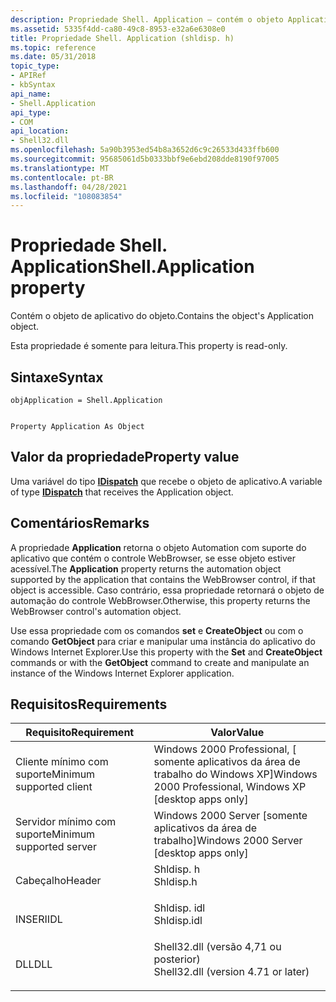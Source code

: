 ```yaml
---
description: Propriedade Shell. Application – contém o objeto Application do objeto.
ms.assetid: 5335f4dd-ca80-49c8-8953-e32a6e6308e0
title: Propriedade Shell. Application (shldisp. h)
ms.topic: reference
ms.date: 05/31/2018
topic_type:
- APIRef
- kbSyntax
api_name:
- Shell.Application
api_type:
- COM
api_location:
- Shell32.dll
ms.openlocfilehash: 5a90b3953ed54b8a3652d6c9c26533d433ffb600
ms.sourcegitcommit: 95685061d5b0333bbf9e6ebd208dde8190f97005
ms.translationtype: MT
ms.contentlocale: pt-BR
ms.lasthandoff: 04/28/2021
ms.locfileid: "108083854"
---
```

# <a name="shellapplication-property"></a><span data-ttu-id="68305-103">Propriedade Shell. Application</span><span class="sxs-lookup"><span data-stu-id="68305-103">Shell.Application property</span></span>

<span data-ttu-id="68305-104">Contém o objeto de aplicativo do objeto.</span><span class="sxs-lookup"><span data-stu-id="68305-104">Contains the object's Application object.</span></span>

<span data-ttu-id="68305-105">Esta propriedade é somente para leitura.</span><span class="sxs-lookup"><span data-stu-id="68305-105">This property is read-only.</span></span>

## <a name="syntax"></a><span data-ttu-id="68305-106">Sintaxe</span><span class="sxs-lookup"><span data-stu-id="68305-106">Syntax</span></span>


```JScript
objApplication = Shell.Application
```


```VB

Property Application As Object
```





## <a name="property-value"></a><span data-ttu-id="68305-107">Valor da propriedade</span><span class="sxs-lookup"><span data-stu-id="68305-107">Property value</span></span>

<span data-ttu-id="68305-108">Uma variável do tipo [**IDispatch**](/windows/win32/api/oaidl/nn-oaidl-idispatch) que recebe o objeto de aplicativo.</span><span class="sxs-lookup"><span data-stu-id="68305-108">A variable of type [**IDispatch**](/windows/win32/api/oaidl/nn-oaidl-idispatch) that receives the Application object.</span></span>

## <a name="remarks"></a><span data-ttu-id="68305-109">Comentários</span><span class="sxs-lookup"><span data-stu-id="68305-109">Remarks</span></span>

<span data-ttu-id="68305-110">A propriedade **Application** retorna o objeto Automation com suporte do aplicativo que contém o controle WebBrowser, se esse objeto estiver acessível.</span><span class="sxs-lookup"><span data-stu-id="68305-110">The **Application** property returns the automation object supported by the application that contains the WebBrowser control, if that object is accessible.</span></span> <span data-ttu-id="68305-111">Caso contrário, essa propriedade retornará o objeto de automação do controle WebBrowser.</span><span class="sxs-lookup"><span data-stu-id="68305-111">Otherwise, this property returns the WebBrowser control's automation object.</span></span>

<span data-ttu-id="68305-112">Use essa propriedade com os comandos **set** e **CreateObject** ou com o comando **GetObject** para criar e manipular uma instância do aplicativo do Windows Internet Explorer.</span><span class="sxs-lookup"><span data-stu-id="68305-112">Use this property with the **Set** and **CreateObject** commands or with the **GetObject** command to create and manipulate an instance of the Windows Internet Explorer application.</span></span>

## <a name="requirements"></a><span data-ttu-id="68305-113">Requisitos</span><span class="sxs-lookup"><span data-stu-id="68305-113">Requirements</span></span>



| <span data-ttu-id="68305-114">Requisito</span><span class="sxs-lookup"><span data-stu-id="68305-114">Requirement</span></span> | <span data-ttu-id="68305-115">Valor</span><span class="sxs-lookup"><span data-stu-id="68305-115">Value</span></span> |
|-------------------------------------|----------------------------------------------------------------------------------------------------------------|
| <span data-ttu-id="68305-116">Cliente mínimo com suporte</span><span class="sxs-lookup"><span data-stu-id="68305-116">Minimum supported client</span></span><br/> | <span data-ttu-id="68305-117">Windows 2000 Professional, \[ somente aplicativos da área de trabalho do Windows XP\]</span><span class="sxs-lookup"><span data-stu-id="68305-117">Windows 2000 Professional, Windows XP \[desktop apps only\]</span></span><br/>                                         |
| <span data-ttu-id="68305-118">Servidor mínimo com suporte</span><span class="sxs-lookup"><span data-stu-id="68305-118">Minimum supported server</span></span><br/> | <span data-ttu-id="68305-119">Windows 2000 Server \[somente aplicativos da área de trabalho\]</span><span class="sxs-lookup"><span data-stu-id="68305-119">Windows 2000 Server \[desktop apps only\]</span></span><br/>                                                           |
| <span data-ttu-id="68305-120">Cabeçalho</span><span class="sxs-lookup"><span data-stu-id="68305-120">Header</span></span><br/>                   | <dl> <span data-ttu-id="68305-121"><dt>Shldisp. h</dt></span><span class="sxs-lookup"><span data-stu-id="68305-121"><dt>Shldisp.h</dt></span></span> </dl>                           |
| <span data-ttu-id="68305-122">INSERI</span><span class="sxs-lookup"><span data-stu-id="68305-122">IDL</span></span><br/>                      | <dl> <span data-ttu-id="68305-123"><dt>Shldisp. idl</dt></span><span class="sxs-lookup"><span data-stu-id="68305-123"><dt>Shldisp.idl</dt></span></span> </dl>                         |
| <span data-ttu-id="68305-124">DLL</span><span class="sxs-lookup"><span data-stu-id="68305-124">DLL</span></span><br/>                      | <dl> <span data-ttu-id="68305-125"><dt>Shell32.dll (versão 4,71 ou posterior)</dt></span><span class="sxs-lookup"><span data-stu-id="68305-125"><dt>Shell32.dll (version 4.71 or later)</dt></span></span> </dl> |



 

 

